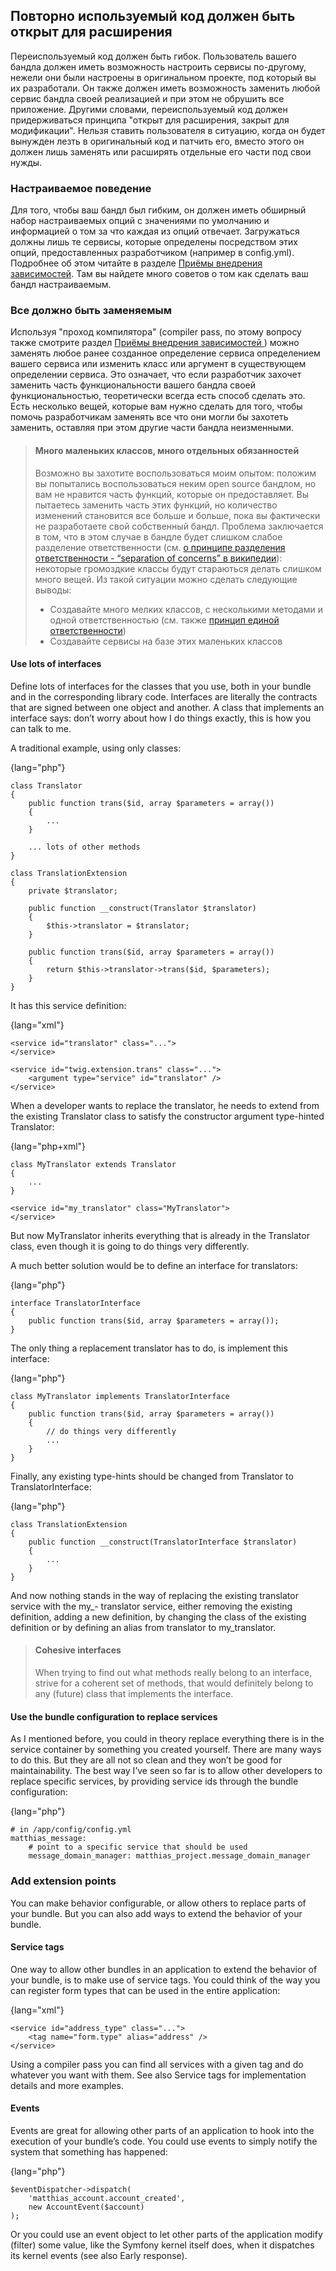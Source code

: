 ## Повторно используемый код должен быть открыт для расширения

Переиспользуемый код должен быть гибок. Пользователь вашего бандла должен иметь возможность настроить
сервисы по-другому, нежели они были настроены в оригинальном проекте, под который вы их разработали.
Он также должен иметь возможность заменить любой сервис бандла своей реализацией и при этом не обрушить
все приложение. Другими словами, переиспользуемый код должен придерживаться принципа "открыт для расширения, 
закрыт для модификации". Нельзя ставить пользователя в ситуацию, когда он будет вынужден лезть в оригинальный
код и патчить его, вместо этого он должен лишь заменять или расширять отдельные его части под свои нужды.

### Настраиваемое поведение

Для того, чтобы ваш бандл был гибким, он должен иметь обширный набор настраиваемых опций с значениями по
умолчанию и информацией о том за что каждая из опций отвечает. Загружаться должны лишь те сервисы, которые
определены посредством этих опций, предоставленных разработчиком (например в config.yml). Подробнее об
этом читайте в разделе [Приёмы внедрения зависимостей](#patterns-of-dependency-injection). Там вы
найдете много советов о том как сделать ваш бандл настраиваемым.

### Все должно быть заменяемым

Используя "проход компилятора" (compiler pass, по этому вопросу также смотрите раздел [Приёмы внедрения зависимостей
](#patterns-of-dependency-injection)) можно заменять любое ранее созданное определение сервиса определением
вашего сервиса или изменить класс или аргумент в существующем определении сервиса. Это означает, что если 
разработчик захочет заменить часть функциональности вашего бандла своей функциональностью, теоретически 
всегда есть способ сделать это. Есть несколько вещей, которые вам нужно сделать для того, чтобы помочь разработчикам
заменять все что они могли бы захотеть заменить, оставляя при этом другие части бандла неизменными.

> #### Много маленьких классов, много отдельных обязанностей
> 
> Возможно вы захотите воспользоваться моим опытом: положим вы попытались воспользоваться неким
> open source бандлом, но вам не нравится часть функций, которые он предоставляет. Вы пытаетесь
> заменить часть этих функций, но количество изменений становится все больше и больше, пока вы
> фактически не разработаете свой собственный бандл. Проблема заключается в том, что в этом
> случае в бандле будет слишком слабое разделение ответственности (см. 
> [о принципе разделения ответственности - “separation of concerns” в википедии](https://ru.wikipedia.org/wiki/Разделение_ответственности)):
> некоторые громоздкие классы будут стараються делать слишком много вещей. Из такой ситуации можно сделать 
> следующие выводы:
> 
> - Создавайте много мелких классов, с несколькими методами и одной ответственностью (см. также [принцип единой ответственности](https://ru.wikipedia.org/wiki/Принцип_единственной_ответственности))
> - Создавайте сервисы на базе этих маленьких классов

#### Use lots of interfaces

Define lots of interfaces for the classes that you use, both in your bundle and in the corresponding
library code. Interfaces are literally the contracts that are signed between one object and another. A
class that implements an interface says: don’t worry about how I do things exactly, this is how you
can talk to me.

A traditional example, using only classes:

{lang="php"}
~~~~~~~~~~~~
class Translator
{
    public function trans($id, array $parameters = array())
    {
        ...
    }

    ... lots of other methods
}

class TranslationExtension
{
    private $translator;

    public function __construct(Translator $translator)
    {
        $this->translator = $translator;
    }

    public function trans($id, array $parameters = array())
    {
        return $this->translator->trans($id, $parameters);
    }
}
~~~~~~~~~~~~

It has this service definition:

{lang="xml"}
~~~~~~~~~~~~
<service id="translator" class="...">
</service>

<service id="twig.extension.trans" class="...">
    <argument type="service" id="translator" />
</service>
~~~~~~~~~~~~

When a developer wants to replace the translator, he needs to extend from the existing
Translator class to satisfy the constructor argument type-hinted Translator:

{lang="php+xml"}
~~~~~~~~~~~~
class MyTranslator extends Translator
{
    ...
}

<service id="my_translator" class="MyTranslator">
</service>
~~~~~~~~~~~~

But now MyTranslator inherits everything that is already in the Translator class, even though
it is going to do things very differently.

A much better solution would be to define an interface for translators:

{lang="php"}
~~~~~~~~~~~~
interface TranslatorInterface
{
    public function trans($id, array $parameters = array());
}
~~~~~~~~~~~~

The only thing a replacement translator has to do, is implement this interface:

{lang="php"}
~~~~~~~~~~~~
class MyTranslator implements TranslatorInterface
{
    public function trans($id, array $parameters = array())
    {
        // do things very differently
        ...
    }
}
~~~~~~~~~~~~

Finally, any existing type-hints should be changed from Translator to TranslatorInterface:

{lang="php"}
~~~~~~~~~~~~
class TranslationExtension
{
    public function __construct(TranslatorInterface $translator)
    {
        ...
    }
}
~~~~~~~~~~~~

And now nothing stands in the way of replacing the existing translator service with the my_-
translator service, either removing the existing definition, adding a new definition, by changing
the class of the existing definition or by defining an alias from translator to my_translator.

> #### Cohesive interfaces
> 
> When trying to find out what methods really belong to an interface, strive for a coherent set
> of methods, that would definitely belong to any (future) class that implements the interface.

#### Use the bundle configuration to replace services

As I mentioned before, you could in theory replace everything there is in the service container by
something you created yourself. There are many ways to do this. But they are all not so clean and
they won’t be good for maintainability. The best way I’ve seen so far is to allow other developers to
replace specific services, by providing service ids through the bundle configuration:

{lang="php"}
~~~~~~~~~~~~
# in /app/config/config.yml
matthias_message:
    # point to a specific service that should be used
    message_domain_manager: matthias_project.message_domain_manager
~~~~~~~~~~~~

### Add extension points

You can make behavior configurable, or allow others to replace parts of your bundle. But you can
also add ways to extend the behavior of your bundle.

#### Service tags

One way to allow other bundles in an application to extend the behavior of your bundle, is to make
use of service tags. You could think of the way you can register form types that can be used in the
entire application:

{lang="xml"}
~~~~~~~~~~~~
<service id="address_type" class="...">
    <tag name="form.type" alias="address" />
</service>
~~~~~~~~~~~~

Using a compiler pass you can find all services with a given tag and do whatever you want with
them. See also Service tags for implementation details and more examples.

#### Events

Events are great for allowing other parts of an application to hook into the execution of your bundle’s
code. You could use events to simply notify the system that something has happened:

{lang="php"}
~~~~~~~~~~~~
$eventDispatcher->dispatch(
    'matthias_account.account_created',
    new AccountEvent($account)
);
~~~~~~~~~~~~

Or you could use an event object to let other parts of the application modify (filter) some value,
like the Symfony kernel itself does, when it dispatches its kernel events (see also Early response).